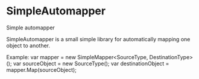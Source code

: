 # SimpleAutomapper
Simple automapper

SimpleAutomapper is a small simple library for automatically mapping one object to another.

Example:
var mapper = new SimpleMapper<SourceType, DestinationType>();
var sourceObject = new SourceType();
var destinationObject = mapper.Map(sourceObject);
